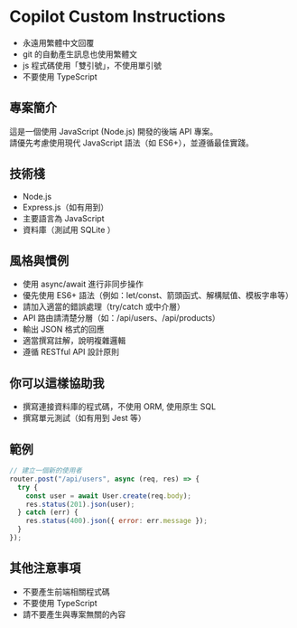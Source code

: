 # Copilot Custom Instructions

- 永遠用繁體中文回覆
- git 的自動產生訊息也使用繁體文
- js 程式碼使用「雙引號」，不使用單引號
- 不要使用 TypeScript
## 專案簡介

這是一個使用 JavaScript (Node.js) 開發的後端 API 專案。  
請優先考慮使用現代 JavaScript 語法（如 ES6+），並遵循最佳實踐。

## 技術棧

- Node.js
- Express.js（如有用到）
- 主要語言為 JavaScript
- 資料庫（測試用 SQLite ）

## 風格與慣例

- 使用 async/await 進行非同步操作
- 優先使用 ES6+ 語法（例如：let/const、箭頭函式、解構賦值、模板字串等）
- 請加入適當的錯誤處理（try/catch 或中介層）
- API 路由請清楚分層（如：/api/users、/api/products）
- 輸出 JSON 格式的回應
- 適當撰寫註解，說明複雜邏輯
- 遵循 RESTful API 設計原則

## 你可以這樣協助我

- 撰寫連接資料庫的程式碼，不使用 ORM, 使用原生 SQL
- 撰寫單元測試（如有用到 Jest 等）

## 範例

```js
// 建立一個新的使用者
router.post("/api/users", async (req, res) => {
  try {
    const user = await User.create(req.body);
    res.status(201).json(user);
  } catch (err) {
    res.status(400).json({ error: err.message });
  }
});
```

## 其他注意事項

- 不要產生前端相關程式碼
- 不要使用 TypeScript
- 請不要產生與專案無關的內容
